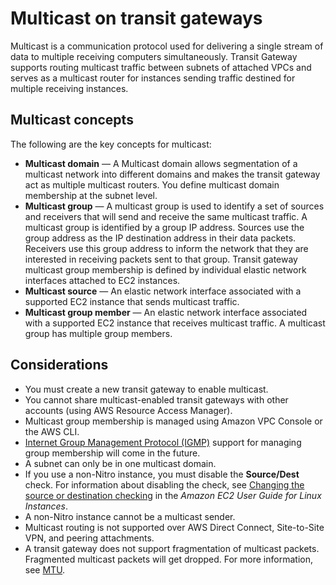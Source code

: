 # Multicast on transit gateways<a name="tgw-multicast-overview"></a>

Multicast is a communication protocol used for delivering a single stream of data to multiple receiving computers simultaneously\. Transit Gateway supports routing multicast traffic between subnets of attached VPCs and serves as a multicast router for instances sending traffic destined for multiple receiving instances\. 

## Multicast concepts<a name="concepts"></a>

The following are the key concepts for multicast:
+ **Multicast domain** — A Multicast domain allows segmentation of a multicast network into different domains and makes the transit gateway act as multiple multicast routers\. You define multicast domain membership at the subnet level\. 
+ **Multicast group** — A multicast group is used to identify a set of sources and receivers that will send and receive the same multicast traffic\. A multicast group is identified by a group IP address\. Sources use the group address as the IP destination address in their data packets\. Receivers use this group address to inform the network that they are interested in receiving packets sent to that group\. Transit gateway multicast group membership is defined by individual elastic network interfaces attached to EC2 instances\.
+ **Multicast source** — An elastic network interface associated with a supported EC2 instance that sends multicast traffic\. 
+ **Multicast group member** — An elastic network interface associated with a supported EC2 instance that receives multicast traffic\. A multicast group has multiple group members\.

## Considerations<a name="limits"></a>
+ You must create a new transit gateway to enable multicast\.
+ You cannot share multicast\-enabled transit gateways with other accounts \(using AWS Resource Access Manager\)\.
+ Multicast group membership is managed using Amazon VPC Console or the AWS CLI\. 
+   [Internet Group Management Protocol \(IGMP\)](https://en.wikipedia.org/wiki/Internet_Group_Management_Protocol) support for managing group membership will come in the future\.
+ A subnet can only be in one multicast domain\. 
+ If you use a non\-Nitro instance, you must disable the **Source/Dest** check\. For information about disabling the check, see [Changing the source or destination checking](https://docs.aws.amazon.com/AWSEC2/latest/UserGuide/using-eni.html#change_source_dest_check) in the *Amazon EC2 User Guide for Linux Instances*\.
+ A non\-Nitro instance cannot be a multicast sender\.
+ Multicast routing is not supported over AWS Direct Connect, Site\-to\-Site VPN, and peering attachments\.
+ A transit gateway does not support fragmentation of multicast packets\. Fragmented multicast packets will get dropped\. For more information, see [MTU](transit-gateway-quotas.md#mtu-quota)\.

